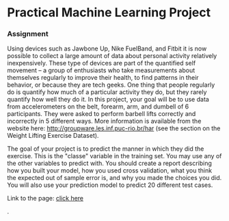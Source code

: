 ﻿Practical Machine Learning Project 
==================================================================

### Assignment  
Using devices such as Jawbone Up, Nike FuelBand, and Fitbit it is now possible to collect a large amount of data about 
personal activity relatively inexpensively. These type of devices are part of the quantified self movement – a group of 
enthusiasts who take measurements about themselves regularly to improve their health, to find patterns in their behavior, 
or because they are tech geeks. One thing that people regularly do is quantify how much of a particular activity they do, 
but they rarely quantify how well they do it. In this project, your goal will be to use data from accelerometers on the belt, 
forearm, arm, and dumbell of 6 participants. They were asked to perform barbell lifts correctly and incorrectly in 5 different 
ways. More information is available from the website here: http://groupware.les.inf.puc-rio.br/har (see the section on the 
Weight Lifting Exercise Dataset).   

The goal of your project is to predict the manner in which they did the exercise. This is the "classe" variable in the training set. You may use any of the other variables to predict with. You should create a report describing how you built your model, how you used cross validation, what you think the expected out of sample error is, and why you made the choices you did. You will also use your prediction model to predict 20 different test cases.  

Link to the page: [click here](https://github.com/marrbrito/pratical-machine-learning/Pratical_Machine_Learning_-_Project_Report.html)

.
